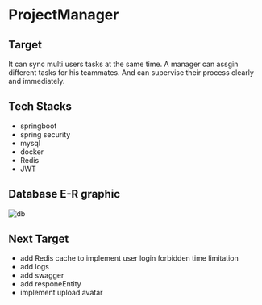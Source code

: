 # ProjectManager
## Target
It can sync multi users tasks at the same time.
A manager can assgin different tasks for his teammates. And can supervise their process clearly and immediately.

## Tech Stacks
- springboot
- spring security
- mysql
- docker
- Redis
- JWT

## Database E-R graphic
![db](https://user-images.githubusercontent.com/74342663/166111271-bd809abe-4d7f-4af6-a619-1f1902557e12.png)



## Next Target
- add Redis cache to implement user login forbidden time limitation
- add logs
- add swagger
- add responeEntity
- implement upload avatar
